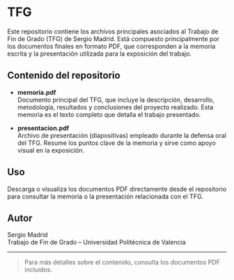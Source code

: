 # TFG

Este repositorio contiene los archivos principales asociados al Trabajo de Fin de Grado (TFG) de Sergio Madrid. Está compuesto principalmente por los documentos finales en formato PDF, que corresponden a la memoria escrita y la presentación utilizada para la exposición del trabajo.

## Contenido del repositorio

- **memoria.pdf**  
  Documento principal del TFG, que incluye la descripción, desarrollo, metodología, resultados y conclusiones del proyecto realizado. Esta memoria es el texto completo que detalla el trabajo presentado.

- **presentacion.pdf**  
  Archivo de presentación (diapositivas) empleado durante la defensa oral del TFG. Resume los puntos clave de la memoria y sirve como apoyo visual en la exposición.

## Uso

Descarga o visualiza los documentos PDF directamente desde el repositorio para consultar la memoria o la presentación relacionada con el TFG.

## Autor

Sergio Madrid  
Trabajo de Fin de Grado – Universidad Politécnica de Valencia

---

> Para más detalles sobre el contenido, consulta los documentos PDF incluidos.
